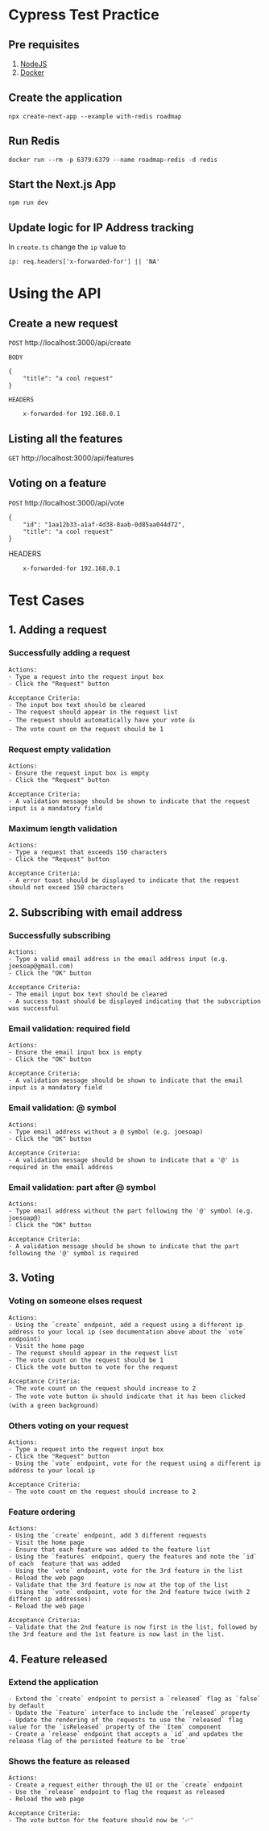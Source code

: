 # Cypress Test Practice

## Pre requisites

1. [NodeJS](https://nodejs.org)
2. [Docker](https://www.docker.com/)

## Create the application

```
npx create-next-app --example with-redis roadmap
```

## Run Redis

```
docker run --rm -p 6379:6379 --name roadmap-redis -d redis
```

## Start the Next.js App

```
npm run dev
```

## Update logic for IP Address tracking

In `create.ts` change the `ip` value to

```
ip: req.headers['x-forwarded-for'] || 'NA'
```

# Using the API

## Create a new request

`POST`
http://localhost:3000/api/create

`BODY`

```
{
    "title": "a cool request"
}
```

`HEADERS`

```
    x-forwarded-for 192.168.0.1
```

## Listing all the features

`GET`
http://localhost:3000/api/features

## Voting on a feature

`POST`
http://localhost:3000/api/vote

```
{
    "id": "1aa12b33-a1af-4d38-8aab-0d85aa044d72",
    "title": "a cool request"
}
```

HEADERS

```
    x-forwarded-for 192.168.0.1
```

# Test Cases

## 1. Adding a request

### Successfully adding a request

```
Actions:
- Type a request into the request input box
- Click the "Request" button

Acceptance Criteria:
- The input box text should be cleared
- The request should appear in the request list
- The request should automatically have your vote 👍
- The vote count on the request should be 1
```

### Request empty validation

```
Actions:
- Ensure the request input box is empty
- Click the "Request" button

Acceptance Criteria:
- A validation message should be shown to indicate that the request input is a mandatory field
```

### Maximum length validation

```
Actions:
- Type a request that exceeds 150 characters
- Click the "Request" button

Acceptance Criteria:
- A error toast should be displayed to indicate that the request should not exceed 150 characters
```

## 2. Subscribing with email address

### Successfully subscribing

```
Actions:
- Type a valid email address in the email address input (e.g. joesoap@gmail.com)
- Click the "OK" button

Acceptance Criteria:
- The email input box text should be cleared
- A success toast should be displayed indicating that the subscription was successful
```

### Email validation: required field

```
Actions:
- Ensure the email input box is empty
- Click the "OK" button

Acceptance Criteria:
- A validation message should be shown to indicate that the email input is a mandatory field
```

### Email validation: @ symbol

```
Actions:
- Type email address without a @ symbol (e.g. joesoap)
- Click the "OK" button

Acceptance Criteria:
- A validation message should be shown to indicate that a '@' is required in the email address
```

### Email validation: part after @ symbol

```
Actions:
- Type email address without the part following the '@' symbol (e.g. joesoap@)
- Click the "OK" button

Acceptance Criteria:
- A validation message should be shown to indicate that the part following the '@' symbol is required
```

## 3. Voting

### Voting on someone elses request

```
Actions:
- Using the `create` endpoint, add a request using a different ip address to your local ip (see documentation above about the `vote` endpoint)
- Visit the home page
- The request should appear in the request list
- The vote count on the request should be 1
- Click the vote button to vote for the request

Acceptance Criteria:
- The vote count on the request should increase to 2
- The vote vote button 👍 should indicate that it has been clicked (with a green background)
```

### Others voting on your request

```
Actions:
- Type a request into the request input box
- Click the "Request" button
- Using the `vote` endpoint, vote for the request using a different ip address to your local ip

Acceptance Criteria:
- The vote count on the request should increase to 2

```

### Feature ordering

```
Actions:
- Using the `create` endpoint, add 3 different requests
- Visit the home page
- Ensure that each feature was added to the feature list
- Using the `features` endpoint, query the features and note the `id` of each  feature that was added
- Using the `vote` endpoint, vote for the 3rd feature in the list
- Reload the web page
- Validate that the 3rd feature is now at the top of the list
- Using the `vote` endpoint, vote for the 2nd feature twice (with 2 different ip addresses)
- Reload the web page

Acceptance Criteria:
- Validate that the 2nd feature is now first in the list, followed by the 3rd feature and the 1st feature is now last in the list.

```

## 4. Feature released

### Extend the application

```
- Extend the `create` endpoint to persist a `released` flag as `false` by default
- Update the `Feature` interface to include the `released` property
- Update the rendering of the requests to use the `released` flag value for the `isReleased` property of the `Item` component
- Create a `release` endpoint that accepts a `id` and updates the release flag of the persisted feature to be `true`
```

### Shows the feature as released

```
Actions:
- Create a request either through the UI or the `create` endpoint
- Use the `release` endpoint to flag the request as released
- Reload the web page

Acceptance Criteria:
- The vote button for the feature should now be '✅'
```
